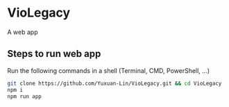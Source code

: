 # VioLegacy

A web app

## Steps to run web app

Run the following commands in a shell (Terminal, CMD, PowerShell, ...)

```bash
git clone https://github.com/Yuxuan-Lin/VioLegacy.git && cd VioLegacy
npm i
npm run app
```

